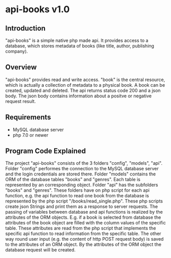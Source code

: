 ﻿api-books v1.0
===========================


Introduction
------------

"api-books" is a simple native php made api. It provides access to a database,
which stores metadata of books (like title, author, publishing company).


Overview
--------

"api-books" provides read and write access. "book" is the central resource,
which is actually a collection of metadata to a physical book.
A book can be created, updated and deleted.
The api returns status code 200 and a json body.
The json body contains information about a positve or negative request result.


Requirements
------------

* MySQL database server
* php 7.0 or newer


Program Code Explained
----------------------

The project "api-books" consists of the 3 folders "config", "models", "api".
Folder "config" performes the connection to the MySQL database server
and the login credentials are stored there.
Folder "models" contains the ORM of the database tables "books" and "genres". Each table is represented by an corresponding object.
Folder "api" has the subfolders "books" and "genres". These folders have on php script for each api function, e.g. the api function
to read one book from the database is represented by the php script "/books/read_single.php".
These php scripts create json Strings and print them as a response to server requests.
The passing of variables between database and api functions is realized by the attributes of the ORM objects.
E.g. if a book is selected from database the attributes of the book object are filled with the column values of the specific table.
These attributes are read from the php script that implements the specific api function to read information from the specific table.
The other way round user input (e.g. the content of http POST request body) is saved to the attributes of an ORM object.
By the attributes of the ORM object the database request will be created. 



